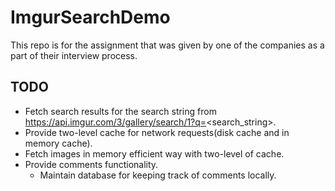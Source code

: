 # ImgurSearchDemo
This repo is for the assignment that was given by one of the companies as a part of their interview process.

## TODO
  * Fetch search results for the search string from https://api.imgur.com/3/gallery/search/1?q=<search_string>.
  * Provide two-level cache for network requests(disk cache and in memory cache).
  * Fetch images in memory efficient way with two-level of cache.
  * Provide comments functionality.
      * Maintain database for keeping track of comments locally.
